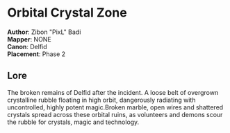 # Orbital Crystal Zone

**Author**: Zibon "PixL" Badi  
**Mapper**: NONE  
**Canon**: Delfid  
**Placement**: Phase 2

## Lore

The broken remains of Delfid after the incident. A loose belt of overgrown
crystalline rubble floating in high orbit, dangerously radiating with
uncontrolled, highly potent magic.Broken marble, open wires and shattered
crystals spread across these orbital ruins, as volunteers and demons scour
the rubble for crystals, magic and technology.  

